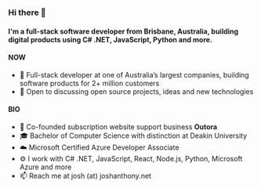 ### Hi there 👋

#### I'm a full-stack software developer from Brisbane, Australia, building digital products using C# .NET, JavaScript, Python and more.

#### NOW

- 🏢 Full-stack developer at one of Australia’s largest companies, building software products for 2+ million customers
- 💬 Open to discussing open source projects, ideas and new technologies

#### BIO

- 🚀 Co-founded subscription website support business **Outora**
- 🎓 Bachelor of Computer Science with distinction at Deakin University
- ☁️ Microsoft Certified Azure Developer Associate
- ⚙️ I work with C# .NET, JavaScript, React, Node.js, Python, Microsoft Azure and more
- 📫 Reach me at josh (at) joshanthony.net
